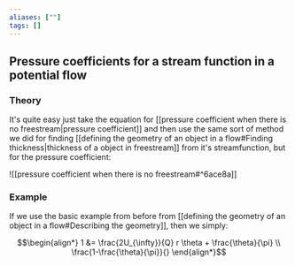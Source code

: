 ```yaml
---
aliases: [""]
tags: []
---
```


## Pressure coefficients for a stream function in a potential flow

### Theory

It's quite easy just take the equation for [[pressure coefficient when there is no freestream|pressure coefficient]] and then use the same sort of method we did for finding [[defining the geometry of an object in a flow#Finding thickness|thickness of a object in freestream]] from it's streamfunction, but for the pressure coefficient:

![[pressure coefficient when there is no freestream#^6ace8a]]

### Example

If we use the basic example from before from [[defining the geometry of an object in a flow#Describing the geometry]], then we simply:

$$\begin{align*}
1 &= \frac{2U_{\infty}}{Q}  r \theta + \frac{\theta}{\pi} \\
\frac{1-\frac{\theta}{\pi}}{}
\end{align*}$$